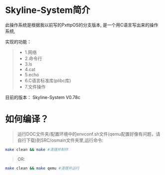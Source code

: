 # Skyline-System简介
此操作系统是根据我以前写的PxttpOS的分支版本, 是一个用C语言写出来的操作系统,

实现的功能：

> + 1.网络
> + 2.命令行
> + 3.ls
> + 4.cat
> + 5.echo
> + 6.C语言标准库(plibc库)
> + 7.文件操作

目前的版本：
    Skyline-System V0.78c


# 如何编译？

> 运行DOC文件夹/配置环境中的envconf.sh文件(qemu配置好像有问题，请自行下载)到SRC/osmain文件夹里,运行命令:

```sh
make clean && make #清理并制作
```

> OR:

```sh
make clean && make qemu #清理并运行
```